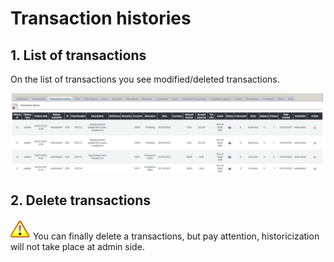 # Transaction histories

## 1. List of transactions

On the list of transactions you see modified/deleted transactions.

![List of transactions histories](../../.gitbook/assets/en/admin_trahistories.png)

## 2. Delete transactions

![Important](../../.gitbook/assets/en/important.png)
You can finally delete a transactions, but pay attention, historicization will not take place at admin side.